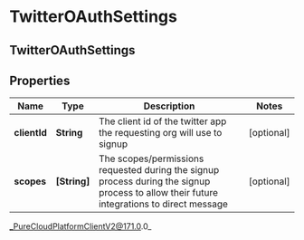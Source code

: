 # TwitterOAuthSettings

## TwitterOAuthSettings

## Properties

|Name | Type | Description | Notes|
|------------ | ------------- | ------------- | -------------|
| **clientId** | **String** | The client id of the twitter app the requesting org will use to signup | [optional] |
| **scopes** | **[String]** | The scopes/permissions requested during the signup process during the signup process to allow their future integrations to direct message | [optional] |



_PureCloudPlatformClientV2@171.0.0_
